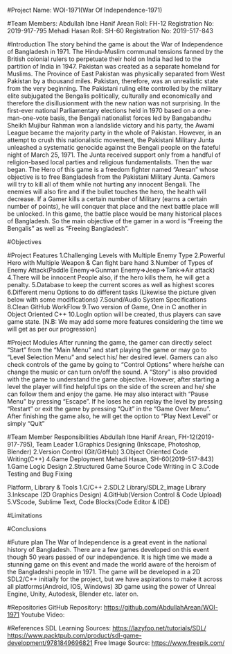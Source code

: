 #Project Name:
WOI-1971(War Of Independence-1971)

#Team Members:
Abdullah Ibne Hanif Arean
  Roll: FH-12
    Registration No: 2019-917-795
Mehadi Hasan
  Roll: SH-60
    Registration No: 2019-517-843
    
#Introduction
The story behind the game is about the War of Independence of Bangladesh in 1971. The Hindu-Muslim communal tensions fanned by the British colonial rulers to perpetuate their hold on India had led to the partition of India in 1947. Pakistan was created as a separate homeland for Muslims. The Province of East Pakistan was physically separated from West Pakistan by a thousand miles. Pakistan, therefore, was an unrealistic state from the very beginning. The Pakistani ruling elite controlled by the military elite subjugated the Bengalis politically, culturally and economically and therefore the disillusionment with the new nation was not surprising. In the first-ever national Parliamentary elections held in 1970 based on a one-man-one-vote basis, the Bengali nationalist forces led by Bangabandhu Sheikh Mujibur Rahman won a landslide victory and his party, the Awami League became the majority party in the whole of Pakistan. However, in an attempt to crush this nationalistic movement, the Pakistani Military Junta unleashed a systematic genocide against the Bengali people on the fateful night of March 25, 1971. The Junta received support only from a handful of religion-based local parties and religious fundamentalists.
Then the war began.
The Hero of this game is a freedom fighter named “Aresan” whose objective is to free Bangladesh from the Pakistani Military Junta. Gamers will try to kill all of them while not hurting any innocent Bengali. The enemies will also fire and if the bullet touches the hero, the health will decrease. If a Gamer kills a certain number of Military (earns a certain number of points), he will conquer that place and the next battle place will be unlocked. In this game, the battle place would be many historical places of Bangladesh. So the main objective of the gamer in a word is “Freeing the Bengalis” as well as “Freeing Bangladesh”.

#Objectives

#Project Features
  1.Challenging Levels with Multiple Enemy Type
  2.Powerful Hero with Multiple Weapon & Can fight bare hand
  3.Number of Types of Enemy Attack(Paddle Enemy=>Gunman Enemy=>Jeep=>Tank=>Air attack)
  4.There will be innocent People also, if the hero kills them, he will get a penalty.
  5.Database to keep the current scores as well as highest scores
  6.Different menu Options to do different tasks (Likewise the picture given below with some modifications)
  7.Sound/Audio System Specifications
  8.Clean GitHub WorkFlow
  9.Two version of Game, One in C another in Object Oriented C++
  10.LogIn option will be created, thus players can save game state.
[N.B: We may add some more features considering the time we will get as per our progression]

#Project Modules
After running the game, the gamer can directly select “Start” from the “Main Menu” and start playing the game or may go to “Level Selection Menu” and select his/ her desired level. Gamers can also check controls of the game by going to “Control Options” where he/she can change the music or can turn on/off the sound. A “Story” is also provided with the game to understand the game objective. However, after starting a level the player will find helpful tips on the side of the screen and he/ she can follow them and enjoy the game. He may also interact with “Pause Menu” by pressing “Escape”. If he loses he can replay the level by pressing “Restart” or exit the game by pressing “Quit” in the “Game Over Menu”. After finishing the game also, he will get the option to “Play Next Level” or simply “Quit”

#Team Member Responsibilities
Abdullah Ibne Hanif Arean, FH-12(2019-917-795), Team Leader
  1.Graphics Designing  (Inkscape, Photoshop, Blender)
  2.Version Control (Git/GitHub)
  3.Object Oriented Code Writing(C++)
  4.Game Deployment
Mehadi Hasan, SH-60(2019-517-843)
  1.Game Logic Design
  2.Structured Game Source Code Writing in C
  3.Code Testing and Bug Fixing    

Platform, Library & Tools
  1.C/C++
  2.SDL2 Library/SDL2_image Library
  3.Inkscape (2D Graphics Design)
  4.GitHub(Version Control & Code Upload)\
  5.VScode, Sublime Text, Code Blocks(Code Editor & IDE)

#Limitations

#Conclusions

#Future plan
The War of Independence is a great event in the national history of Bangladesh. There are a few games developed on this event though 50 years passed of our independence. It is high time we made a stunning game on this event and made the world aware of the heroism of the Bangladeshi people in 1971. The game will be developed in a 2D SDL2/C++ initially for the project, but we have aspirations to make it across all platforms(Android, IOS, Windows) 3D game using the power of Unreal Engine, Unity, Autodesk, Blender etc. later on.

#Repositories
GitHub Repository: https://github.com/AbdullahArean/WOI-1971
Youtube Video:

#References
  SDL Learning Sources:
    https://lazyfoo.net/tutorials/SDL/
    https://www.packtpub.com/product/sdl-game-development/9781849696821
  Free Image Source: 
    https://www.freepik.com/
            

